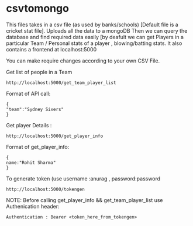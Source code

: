 # csvtomongo
This files takes in a csv file (as used by banks/schools) [Default file is a cricket stat file].
Uploads all the data to a mongoDB
Then we can query the database and find required data easily [by deafult we can get Players in a particular Team / Personal stats of a player , blowing/batting stats.
It also contains a frontend at localhost:5000

You can make require changes according to your own CSV File.

Get list of people in a Team
```
http://localhost:5000/get_team_player_list
```

Format of API call:
```
{
"team":"Sydney Sixers"
}
```

Get player Details :
```
http://localhost:5000/get_player_info
```
Format of get_player_info:
```
{
name:"Rohit Sharma"
}
```

To generate token (use username :anurag , password:password
```
http://localhost:5000/tokengen
```

NOTE: Before calling get_player_info && get_team_player_list use Authenication header:
 ```
 Authentication : Bearer <token_here_from_tokengen>
```

